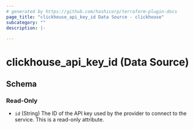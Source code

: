 ```yaml
---
# generated by https://github.com/hashicorp/terraform-plugin-docs
page_title: "clickhouse_api_key_id Data Source - clickhouse"
subcategory: ""
description: |-
  
---
```


# clickhouse_api_key_id (Data Source)





<!-- schema generated by tfplugindocs -->
## Schema

### Read-Only

- `id` (String) The ID of the API key used by the provider to connect to the service. This is a read-only attribute.
